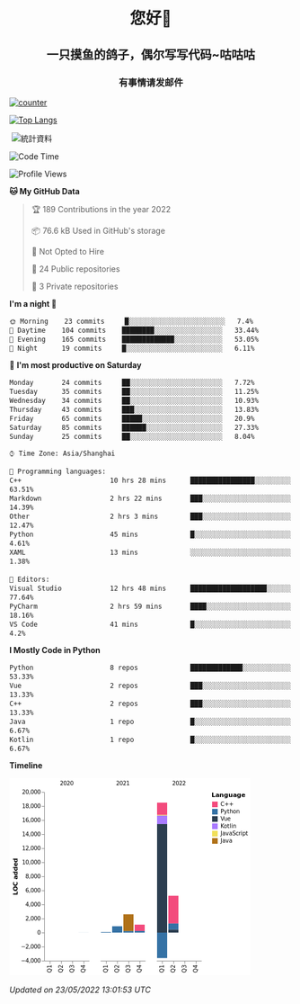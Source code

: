 

<!--
**kitUIN/kitUIN** is a ✨ _special_ ✨ repository because its `README.md` (this file) appears on your GitHub profile.

Here are some ideas to get you started:

- 🔭 I’m currently working on ...
- 🌱 I’m currently learning ...
- 👯 I’m looking to collaborate on ...
- 🤔 I’m looking for help with ...
- 💬 Ask me about ...
- 📫 How to reach me: ...
- 😄 Pronouns: ...
- ⚡ Fun fact: ...
-->
<h1 align="center">您好👋</h1>
<h2 align="center">一只摸鱼的鸽子，偶尔写写代码~咕咕咕</h2>
<h3 align="center">有事情请发邮件</h3>

[![counter](https://count.getloli.com/get/@KitUIN?theme=rule34)](https://count.getloli.com/)

[![Top Langs](https://github-readme-stats.vercel.app/api/top-langs/?username=kitUIN&show_icons=true&theme=gruvbox&locale=cn&layout=compact)](https://github.com/anuraghazra/github-readme-stats)

<p>&nbsp;<img align="center" src="https://github-readme-stats.vercel.app/api?username=kitUIN&show_icons=true&theme=gruvbox&locale=cn" alt="統計資料" /></p>


<!--START_SECTION:waka-->
![Code Time](http://img.shields.io/badge/Code%20Time-517%20hrs%207%20mins-blue)

![Profile Views](http://img.shields.io/badge/Profile%20Views-15-blue)

**🐱 My GitHub Data** 

> 🏆 189 Contributions in the year 2022
 > 
> 📦 76.6 kB Used in GitHub's storage 
 > 
> 🚫 Not Opted to Hire
 > 
> 📜 24 Public repositories 
 > 
> 🔑 3 Private repositories  
 > 
**I'm a night 🦉** 

```text
🌞 Morning    23 commits     █░░░░░░░░░░░░░░░░░░░░░░░░   7.4% 
🌆 Daytime    104 commits    ████████░░░░░░░░░░░░░░░░░   33.44% 
🌃 Evening    165 commits    █████████████░░░░░░░░░░░░   53.05% 
🌙 Night      19 commits     █░░░░░░░░░░░░░░░░░░░░░░░░   6.11%

```
📅 **I'm most productive on Saturday** 

```text
Monday       24 commits     ██░░░░░░░░░░░░░░░░░░░░░░░   7.72% 
Tuesday      35 commits     ██░░░░░░░░░░░░░░░░░░░░░░░   11.25% 
Wednesday    34 commits     ██░░░░░░░░░░░░░░░░░░░░░░░   10.93% 
Thursday     43 commits     ███░░░░░░░░░░░░░░░░░░░░░░   13.83% 
Friday       65 commits     █████░░░░░░░░░░░░░░░░░░░░   20.9% 
Saturday     85 commits     ██████░░░░░░░░░░░░░░░░░░░   27.33% 
Sunday       25 commits     ██░░░░░░░░░░░░░░░░░░░░░░░   8.04%

```


```text
⌚︎ Time Zone: Asia/Shanghai

💬 Programming languages: 
C++                      10 hrs 28 mins      ████████████████░░░░░░░░░   63.51% 
Markdown                 2 hrs 22 mins       ███░░░░░░░░░░░░░░░░░░░░░░   14.39% 
Other                    2 hrs 3 mins        ███░░░░░░░░░░░░░░░░░░░░░░   12.47% 
Python                   45 mins             █░░░░░░░░░░░░░░░░░░░░░░░░   4.61% 
XAML                     13 mins             ░░░░░░░░░░░░░░░░░░░░░░░░░   1.38%

📝 Editors: 
Visual Studio            12 hrs 48 mins      ███████████████████░░░░░░   77.64% 
PyCharm                  2 hrs 59 mins       ████░░░░░░░░░░░░░░░░░░░░░   18.16% 
VS Code                  41 mins             █░░░░░░░░░░░░░░░░░░░░░░░░   4.2%

```

**I Mostly Code in Python** 

```text
Python                   8 repos             █████████████░░░░░░░░░░░░   53.33% 
Vue                      2 repos             ███░░░░░░░░░░░░░░░░░░░░░░   13.33% 
C++                      2 repos             ███░░░░░░░░░░░░░░░░░░░░░░   13.33% 
Java                     1 repo              █░░░░░░░░░░░░░░░░░░░░░░░░   6.67% 
Kotlin                   1 repo              █░░░░░░░░░░░░░░░░░░░░░░░░   6.67%

```


**Timeline**

![Chart not found](https://raw.githubusercontent.com/kitUIN/kitUIN/main/charts/bar_graph.png) 


 *Updated on 23/05/2022 13:01:53 UTC*
<!--END_SECTION:waka-->
